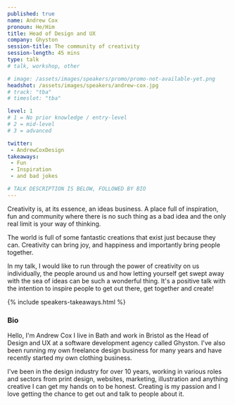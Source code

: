 ```yaml
---
published: true
name: Andrew Cox
pronoun: He/Him
title: Head of Design and UX
company: Ghyston
session-title: The community of creativity
session-length: 45 mins
type: talk
# talk, workshop, other

# image: /assets/images/speakers/promo/promo-not-available-yet.png
headshot: /assets/images/speakers/andrew-cox.jpg
# track: "tba"
# timeslot: "tba"

level: 1
# 1 = No prior knowledge / entry-level
# 2 = mid-level
# 3 = advanced

twitter:
 - AndrewCoxDesign
takeaways:
 - Fun
 - Inspiration 
 - and bad jokes

# TALK DESCRIPTION IS BELOW, FOLLOWED BY BIO
---
```

Creativity is, at its essence, an ideas business. A place full of inspiration, fun and community where there is no such thing as a bad idea and the only real limit is your way of thinking. 

The world is full of some fantastic creations that exist just because they can. Creativity can bring joy, and happiness and importantly bring people together. 

In my talk, I would like to run through the power of creativity on us individually, the people around us and how letting yourself get swept away with the sea of ideas can be such a wonderful thing. It's a positive talk with the intention to inspire people to get out there, get together and create!

{% include speakers-takeaways.html %}

<h3>Bio</h3>

Hello, I'm Andrew Cox I live in Bath and work in Bristol as the Head of Design and UX at a software development agency called Ghyston. I've also been running my own freelance design business for many years and have recently started my own clothing business. 

I've been in the design industry for over 10 years, working in various roles and sectors from print design, websites, marketing, illustration and anything creative I can get my hands on to be honest. Creating is my passion and I love getting the chance to get out and talk to people about it. 
